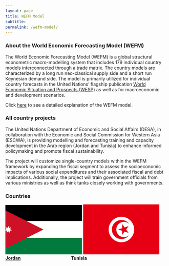 ```yaml
---
layout: page
title: WEFM Model
subtitle: 
permalink: /wefm-model/
---
```


### About the World Economic Forecasting Model (WEFM)

The World Economic Forecasting Model (WEFM) is a global structural econometric macro-modelling system that includes 179 individual country models interconnected through a trade matrix. The country models are characterized by a long run neo-classical supply side and a short run Keynesian demand side. The model is primarily utilized for individual country forecasts in the United Nations’ flagship publication [World Economic Situation and Prospects (WESP)](https://www.un.org/development/desa/dpad/document_gem/global-economic-monitoring-unit/world-economic-situation-and-prospects-wesp-report/) as well as for macroeconomic and development scenarios.

Click [here](https://www.un.org/development/desa/dpad/wp-content/uploads/sites/45/publication/2016_Apr_WorldEconomicForecastingModel.pdf)  to see a detailed explanation of the WEFM model.

### All country projects

The United Nations Department of Economic and Social Affairs (DESA), in collaboration with the Economic and Social Commission for Western Asia (ESCWA), is providing modelling and forecasting training and capacity development in the Arab region (Jordan and Tunisia) to enhance informed policymaking and promote fiscal sustainability.

The project will customize single-country models within the WEFM framework by expanding the fiscal segment to assess the socioeconomic impacts of various social expenditures and their associated fiscal and debt implications. Additionally, the project will train government officials from various ministries as well as think tanks closely working with governments.


### Countries

![Jordan Flag](./assets/img/jordan.png) ![Tunisia Flag](./assets/img/tunisia.png)  
[**Jordan**](/UNDESA-modelling/2024-11-29-wefm/)  &nbsp;&nbsp;&nbsp;&nbsp;&nbsp;&nbsp;&nbsp;&nbsp;&nbsp;&nbsp;&nbsp;&nbsp;&nbsp;&nbsp;&nbsp;&nbsp;&nbsp;&nbsp;&nbsp;&nbsp;&nbsp;&nbsp;&nbsp;&nbsp;&nbsp;&nbsp;&nbsp;&nbsp;&nbsp;&nbsp;&nbsp;&nbsp;&nbsp;&nbsp;&nbsp;&nbsp;&nbsp;&nbsp; **Tunisia**
